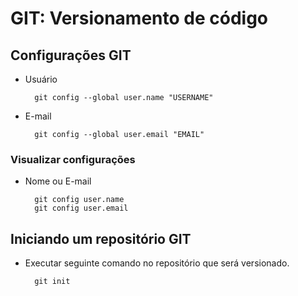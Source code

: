 # GIT: Versionamento de código

## Configurações GIT

* Usuário

        git config --global user.name "USERNAME"

* E-mail

        git config --global user.email "EMAIL"

### Visualizar configurações

* Nome ou E-mail

        git config user.name
        git config user.email

## Iniciando um repositório GIT

* Executar seguinte comando no repositório que será versionado.

        git init